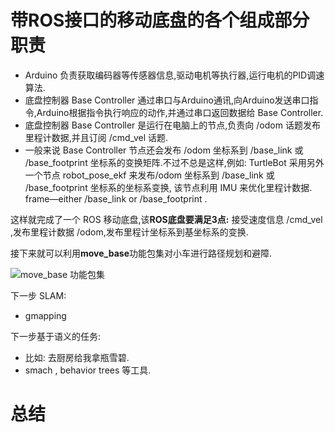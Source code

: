 # 带ROS接口的移动底盘的各个组成部分职责

- Arduino 负责获取编码器等传感器信息,驱动电机等执行器,运行电机的PID调速算法.
- 底盘控制器 Base Controller 通过串口与Arduino通讯,向Arduino发送串口指令,Arduino根据指令执行响应的动作,并通过串口返回数据给 Base Controller.
- 底盘控制器 Base Controller 是运行在电脑上的节点,负责向 /odom 话题发布里程计数据,并且订阅 /cmd_vel 话题.
- 一般来说 Base Controller 节点还会发布 /odom 坐标系到 /base_link 或 /base_footprint 坐标系的变换矩阵.不过不总是这样,例如: TurtleBot 采用另外一个节点 robot_pose_ekf 来发布/odom 坐标系到 /base_link 或 /base_footprint 坐标系的坐标系变换, 该节点利用 IMU 来优化里程计数据.
frame—either /base_link or /base_footprint .

这样就完成了一个 ROS 移动底盘,该**ROS底盘要满足3点:** 接受速度信息 /cmd_vel ,发布里程计数据 /odom,发布里程计坐标系到基坐标系的变换.

接下来就可以利用**move_base**功能包集对小车进行路径规划和避障.

![move_base 功能包集](http://wiki.ros.org/move_base?action=AttachFile&do=get&target=overview_tf_small.png)

下一步 SLAM:
- gmapping

下一步基于语义的任务:
- 比如: 去厨房给我拿瓶雪碧.
- smach , behavior trees 等工具.

# 总结
